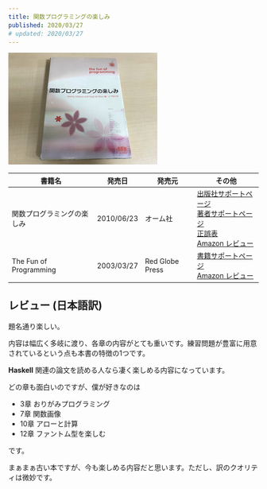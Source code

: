 ```yaml
---
title: 関数プログラミングの楽しみ
published: 2020/03/27
# updated: 2020/03/27
---
```


<img src="/images/books/fop.jpg" alt="関数プログラミングの楽しみ 表紙" width="300px">

書籍名           | 発売日  | 発売元    | その他
---------------|--------|-----------|----------
関数プログラミングの楽しみ | 2010/06/23 | オーム社 | [出版社サポートページ][ja-support]<br>[著者サポートページ][ja-support2]<br>[正誤表][ja-errata]<br>[Amazon レビュー][ja-review]
The Fun of Programming | 2003/03/27 | Red Globe Press | [書籍サポートページ][en-support]<br>[Amazon レビュー][en-review]

## レビュー (日本語訳)

題名通り楽しい。

内容は幅広く多岐に渡り、各章の内容がとても重いです。練習問題が豊富に用意されているという点も本書の特徴の1つです。

**Haskell** 関連の論文を読める人なら凄く楽しめる内容になっています。

どの章も面白いのですが、僕が好きなのは

- 3章 おりがみプログラミング
- 7章 関数画像
- 10章 アローと計算
- 12章 ファントム型を楽しむ

です。

まぁまぁ古い本ですが、今も楽しめる内容だと思います。ただし、訳のクオリティは微妙です。

[ja-support]: https://www.ohmsha.co.jp/book/9784274068058/
[ja-support2]: https://fop.sampou.org/
[ja-errata]: https://fop.sampou.org/static/errata.html
[ja-review]: https://www.amazon.co.jp/product-reviews/4274068056/

[en-support]: https://www.cs.ox.ac.uk/publications/books/fop/
[en-review]: https://www.amazon.com/product-reviews/1403907722/